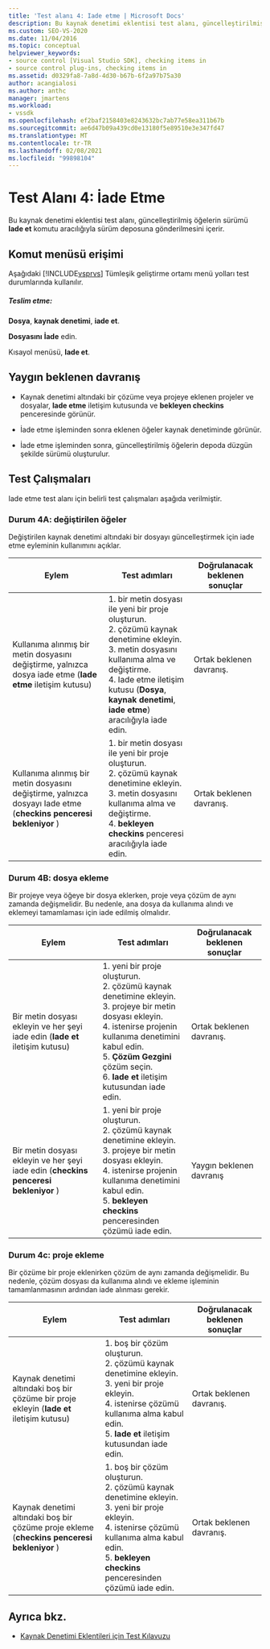 ```yaml
---
title: 'Test alanı 4: Iade etme | Microsoft Docs'
description: Bu kaynak denetimi eklentisi test alanı, güncelleştirilmiş öğelerin sürüm deposuna gönderilmesini içerir.
ms.custom: SEO-VS-2020
ms.date: 11/04/2016
ms.topic: conceptual
helpviewer_keywords:
- source control [Visual Studio SDK], checking items in
- source control plug-ins, checking items in
ms.assetid: d0329fa8-7a8d-4d30-b67b-6f2a97b75a30
author: acangialosi
ms.author: anthc
manager: jmartens
ms.workload:
- vssdk
ms.openlocfilehash: ef2baf2158403e8243632bc7ab77e58ea311b67b
ms.sourcegitcommit: ae6d47b09a439cd0e13180f5e89510e3e347fd47
ms.translationtype: MT
ms.contentlocale: tr-TR
ms.lasthandoff: 02/08/2021
ms.locfileid: "99898104"
---
```

# <a name="test-area-4-check-in"></a>Test Alanı 4: İade Etme
Bu kaynak denetimi eklentisi test alanı, güncelleştirilmiş öğelerin sürümü **Iade et** komutu aracılığıyla sürüm deposuna gönderilmesini içerir.

## <a name="command-menu-access"></a>Komut menüsü erişimi
 Aşağıdaki [!INCLUDE[vsprvs](../../code-quality/includes/vsprvs_md.md)] Tümleşik geliştirme ortamı menü yolları test durumlarında kullanılır.

##### <a name="check-in"></a>Teslim etme:
 **Dosya**, **kaynak denetimi**, **iade et**.

 **Dosyasını** **İade** edin.

 Kısayol menüsü, **Iade et**.

## <a name="common-expected-behavior"></a>Yaygın beklenen davranış

- Kaynak denetimi altındaki bir çözüme veya projeye eklenen projeler ve dosyalar, **Iade etme** iletişim kutusunda ve **bekleyen checkins** penceresinde görünür.

- İade etme işleminden sonra eklenen öğeler kaynak denetiminde görünür.

- İade etme işleminden sonra, güncelleştirilmiş öğelerin depoda düzgün şekilde sürümü oluşturulur.

## <a name="test-cases"></a>Test Çalışmaları
 Iade etme test alanı için belirli test çalışmaları aşağıda verilmiştir.

### <a name="case-4a-modified-items"></a>Durum 4A: değiştirilen öğeler
 Değiştirilen kaynak denetimi altındaki bir dosyayı güncelleştirmek için iade etme eyleminin kullanımını açıklar.

|Eylem|Test adımları|Doğrulanacak beklenen sonuçlar|
|------------|----------------|--------------------------------|
|Kullanıma alınmış bir metin dosyasını değiştirme, yalnızca dosya iade etme (**Iade etme** iletişim kutusu)|1. bir metin dosyası ile yeni bir proje oluşturun.<br />2. çözümü kaynak denetimine ekleyin.<br />3. metin dosyasını kullanıma alma ve değiştirme.<br />4. Iade etme iletişim kutusu (**Dosya**, **kaynak denetimi**, **iade etme**) aracılığıyla iade edin.|Ortak beklenen davranış.|
|Kullanıma alınmış bir metin dosyasını değiştirme, yalnızca dosyayı Iade etme (**checkins penceresi bekleniyor** )|1. bir metin dosyası ile yeni bir proje oluşturun.<br />2. çözümü kaynak denetimine ekleyin.<br />3. metin dosyasını kullanıma alma ve değiştirme.<br />4. **bekleyen checkins** penceresi aracılığıyla iade edin.|Ortak beklenen davranış.|

### <a name="case-4b-adding-files"></a>Durum 4B: dosya ekleme
 Bir projeye veya öğeye bir dosya eklerken, proje veya çözüm de aynı zamanda değişmelidir. Bu nedenle, ana dosya da kullanıma alındı ve eklemeyi tamamlaması için iade edilmiş olmalıdır.

|Eylem|Test adımları|Doğrulanacak beklenen sonuçlar|
|------------|----------------|--------------------------------|
|Bir metin dosyası ekleyin ve her şeyi iade edin (**Iade et** iletişim kutusu)|1. yeni bir proje oluşturun.<br />2. çözümü kaynak denetimine ekleyin.<br />3. projeye bir metin dosyası ekleyin.<br />4. istenirse projenin kullanıma denetimini kabul edin.<br />5. **Çözüm Gezgini** çözüm seçin.<br />6. **Iade et** iletişim kutusundan iade edin.|Ortak beklenen davranış.|
|Bir metin dosyası ekleyin ve her şeyi iade edin (**checkins penceresi bekleniyor** )|1. yeni bir proje oluşturun.<br />2. çözümü kaynak denetimine ekleyin.<br />3. projeye bir metin dosyası ekleyin.<br />4. istenirse projenin kullanıma denetimini kabul edin.<br />5. **bekleyen checkins** penceresinden çözümü iade edin.|Yaygın beklenen davranış|

### <a name="case-4c-adding-projects"></a>Durum 4c: proje ekleme
 Bir çözüme bir proje eklenirken çözüm de aynı zamanda değişmelidir. Bu nedenle, çözüm dosyası da kullanıma alındı ve ekleme işleminin tamamlanmasının ardından iade alınması gerekir.

|Eylem|Test adımları|Doğrulanacak beklenen sonuçlar|
|------------|----------------|--------------------------------|
|Kaynak denetimi altındaki boş bir çözüme bir proje ekleyin (**Iade et** iletişim kutusu)|1. boş bir çözüm oluşturun.<br />2. çözümü kaynak denetimine ekleyin.<br />3. yeni bir proje ekleyin.<br />4. istenirse çözümü kullanıma alma kabul edin.<br />5. **Iade et** iletişim kutusundan iade edin.|Ortak beklenen davranış.|
|Kaynak denetimi altındaki boş bir çözüme proje ekleme (**checkins penceresi bekleniyor** )|1. boş bir çözüm oluşturun.<br />2. çözümü kaynak denetimine ekleyin.<br />3. yeni bir proje ekleyin.<br />4. istenirse çözümü kullanıma alma kabul edin.<br />5. **bekleyen checkins** penceresinden çözümü iade edin.|Ortak beklenen davranış.|

## <a name="see-also"></a>Ayrıca bkz.
- [Kaynak Denetimi Eklentileri için Test Kılavuzu](../../extensibility/internals/test-guide-for-source-control-plug-ins.md)
